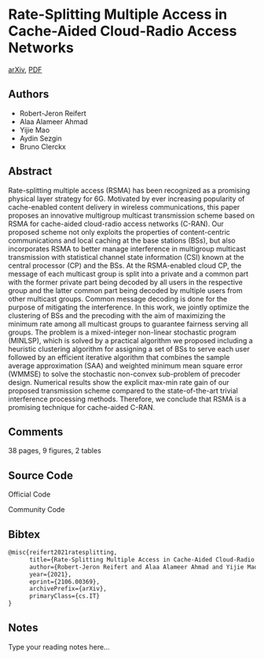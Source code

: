 
# Rate-Splitting Multiple Access in Cache-Aided Cloud-Radio Access Networks

[arXiv](https://arxiv.org/abs/2106.0369), [PDF](https://arxiv.org/pdf/2106.0369.pdf)

## Authors

- Robert-Jeron Reifert
- Alaa Alameer Ahmad
- Yijie Mao
- Aydin Sezgin
- Bruno Clerckx

## Abstract

Rate-splitting multiple access (RSMA) has been recognized as a promising physical layer strategy for 6G. Motivated by ever increasing popularity of cache-enabled content delivery in wireless communications, this paper proposes an innovative multigroup multicast transmission scheme based on RSMA for cache-aided cloud-radio access networks (C-RAN). Our proposed scheme not only exploits the properties of content-centric communications and local caching at the base stations (BSs), but also incorporates RSMA to better manage interference in multigroup multicast transmission with statistical channel state information (CSI) known at the central processor (CP) and the BSs. At the RSMA-enabled cloud CP, the message of each multicast group is split into a private and a common part with the former private part being decoded by all users in the respective group and the latter common part being decoded by multiple users from other multicast groups. Common message decoding is done for the purpose of mitigating the interference. In this work, we jointly optimize the clustering of BSs and the precoding with the aim of maximizing the minimum rate among all multicast groups to guarantee fairness serving all groups. The problem is a mixed-integer non-linear stochastic program (MINLSP), which is solved by a practical algorithm we proposed including a heuristic clustering algorithm for assigning a set of BSs to serve each user followed by an efficient iterative algorithm that combines the sample average approximation (SAA) and weighted minimum mean square error (WMMSE) to solve the stochastic non-convex sub-problem of precoder design. Numerical results show the explicit max-min rate gain of our proposed transmission scheme compared to the state-of-the-art trivial interference processing methods. Therefore, we conclude that RSMA is a promising technique for cache-aided C-RAN.

## Comments

38 pages, 9 figures, 2 tables

## Source Code

Official Code



Community Code



## Bibtex

```tex
@misc{reifert2021ratesplitting,
      title={Rate-Splitting Multiple Access in Cache-Aided Cloud-Radio Access Networks}, 
      author={Robert-Jeron Reifert and Alaa Alameer Ahmad and Yijie Mao and Aydin Sezgin and Bruno Clerckx},
      year={2021},
      eprint={2106.00369},
      archivePrefix={arXiv},
      primaryClass={cs.IT}
}
```

## Notes

Type your reading notes here...

